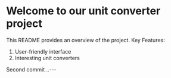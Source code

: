 # Welcome to our unit converter project
This README provides an overview of the project.
Key Features:
1. User-friendly interface
2. Interesting unit converters

Second commit
..---

